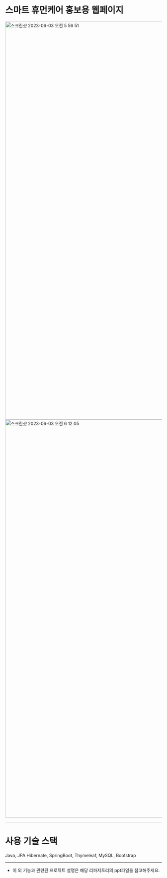 # 스마트 휴먼케어 홍보용 웹페이지

<img width="1280" alt="스크린샷 2023-06-03 오전 5 56 51" src="https://github.com/sksskdf/SmartHumanCare-toyproject/assets/78300703/f64a2ce0-915d-43e3-90b9-8aabe9a3bf77">
<img width="1280" alt="스크린샷 2023-06-03 오전 6 12 05" src="https://github.com/sksskdf/SmartHumanCare-toyproject/assets/78300703/5244dead-089f-42ac-a36b-9c345f4e6a33">

------

# 사용 기술 스택
Java, JPA Hibernate, SpringBoot, Thymeleaf, MySQL, Bootstrap

------

* 이 외 기능과 관련된 프로젝트 설명은 해당 리파지토리의 ppt파일을 참고해주세요.
